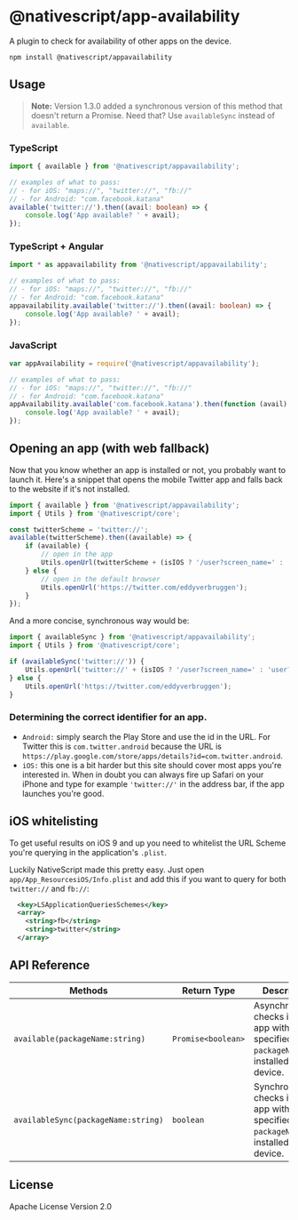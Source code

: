 # @nativescript/app-availability

A plugin to check for availability of other apps on the device.

```cli
npm install @nativescript/appavailability
```

## Usage

> **Note:** Version 1.3.0 added a synchronous version of this method that doesn't return a Promise. Need that? Use `availableSync` instead of `available`.

### TypeScript

```typescript
import { available } from '@nativescript/appavailability';

// examples of what to pass:
// - for iOS: "maps://", "twitter://", "fb://"
// - for Android: "com.facebook.katana"
available('twitter://').then((avail: boolean) => {
	console.log('App available? ' + avail);
});
```

### TypeScript + Angular

```typescript
import * as appavailability from '@nativescript/appavailability';

// examples of what to pass:
// - for iOS: "maps://", "twitter://", "fb://"
// - for Android: "com.facebook.katana"
appavailability.available('twitter://').then((avail: boolean) => {
	console.log('App available? ' + avail);
});
```

### JavaScript

```javascript
var appAvailability = require('@nativescript/appavailability');

// examples of what to pass:
// - for iOS: "maps://", "twitter://", "fb://"
// - for Android: "com.facebook.katana"
appAvailability.available('com.facebook.katana').then(function (avail) {
	console.log('App available? ' + avail);
});
```

## Opening an app (with web fallback)

Now that you know whether an app is installed or not, you probably want to launch it.
Here's a snippet that opens the mobile Twitter app and falls back to the website if it's not installed.

```typescript
import { available } from '@nativescript/appavailability';
import { Utils } from '@nativescript/core';

const twitterScheme = 'twitter://';
available(twitterScheme).then((available) => {
	if (available) {
		// open in the app
		Utils.openUrl(twitterScheme + (isIOS ? '/user?screen_name=' : 'user?user_id=') + 'eddyverbruggen');
	} else {
		// open in the default browser
		Utils.openUrl('https://twitter.com/eddyverbruggen');
	}
});
```

And a more concise, synchronous way would be:

```typescript
import { availableSync } from '@nativescript/appavailability';
import { Utils } from '@nativescript/core';

if (availableSync('twitter://')) {
	Utils.openUrl('twitter://' + (isIOS ? '/user?screen_name=' : 'user?user_id=') + 'eddyverbruggen');
} else {
	Utils.openUrl('https://twitter.com/eddyverbruggen');
}
```
### Determining the correct identifier for an app.

- `Android:` simply search the Play Store and use the id in the URL. For Twitter this is `com.twitter.android` because the URL is `https://play.google.com/store/apps/details?id=com.twitter.android`.
- `iOS:` this one is a bit harder but this site should cover most apps you're interested in. When in doubt you can always fire up Safari on your iPhone and type for example `'twitter://'` in the address bar, if the app launches you're good.

## iOS whitelisting

To get useful results on iOS 9 and up you need to whitelist the URL Scheme
you're querying in the application's `.plist`.

Luckily NativeScript made this pretty easy. Just open `app/App_ResourcesiOS/Info.plist`
and add this if you want to query for both `twitter://` and `fb://`:

```xml
  <key>LSApplicationQueriesSchemes</key>
  <array>
    <string>fb</string>
    <string>twitter</string>
  </array>
```

## API Reference

| Methods| Return Type| Description|
|--------|------------|------------|
|`available(packageName:string)`|`Promise<boolean>`| Asynchronously checks if the app with the specified `packageName` is installed on the device.|
|`availableSync(packageName:string)`|`boolean`| Synchronously checks if the app with the specified `packageName` is installed on the device.|
## License

Apache License Version 2.0
